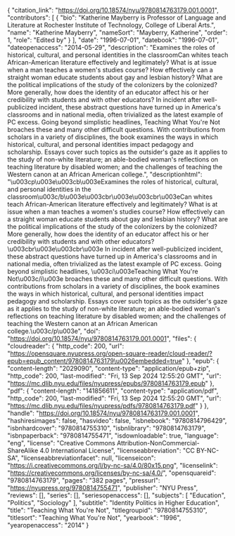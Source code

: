 {
   "citation_link": "https://doi.org/10.18574/nyu/9780814763179.001.0001",
   "contributors": [
     {
       "bio": "Katherine Mayberry is Professor of Language and Literature at Rochester Institute of Technology, College of Liberal Arts.",
       "name": "Katherine Mayberry",
       "nameSort": "Mayberry, Katherine",
       "order": 1,
       "role": "Edited by"
     }
   ],
   "date": "1996-07-01",
   "datebook": "1996-07-01",
   "dateopenaccess": "2014-05-29",
   "description": "Examines the roles of historical, cultural, and personal identities in the classroomCan whites teach African-American literature effectively and legitimately? What is at issue when a man teaches a women's studies course? How effectively can a straight woman educate students about gay and lesbian history? What are the political implications of the study of the colonizers by the colonized? More generally, how does the identity of an educator affect his or her credibility with students and with other educators? In incident after well-publicized incident, these abstract questions have turned up in America's classrooms and in national media, often trivialized as the latest example of PC excess. Going beyond simplistic headlines, Teaching What You're Not broaches these and many other difficult questions. With contributions from scholars in a variety of disciplines, the book examines the ways in which historical, cultural, and personal identities impact pedagogy and scholarship. Essays cover such topics as the outsider's gaze as it applies to the study of non-white literature; an able-bodied woman's reflections on teaching literature by disabled women; and the challenges of teaching the Western canon at an African American college.",
   "descriptionhtml": "\u003cp\u003e\u003cb\u003eExamines the roles of historical, cultural, and personal identities in the classroom\u003c/b\u003e\u003cbr\u003e\u003cbr\u003eCan whites teach African-American literature effectively and legitimately? What is at issue when a man teaches a women's studies course? How effectively can a straight woman educate students about gay and lesbian history? What are the political implications of the study of the colonizers by the colonized? More generally, how does the identity of an educator affect his or her credibility with students and with other educators?\u003cbr\u003e\u003cbr\u003e In incident after well-publicized incident, these abstract questions have turned up in America's classrooms and in national media, often trivialized as the latest example of PC excess. Going beyond simplistic headlines, \u003ci\u003eTeaching What You're Not\u003c/i\u003e broaches these and many other difficult questions. With contributions from scholars in a variety of disciplines, the book examines the ways in which historical, cultural, and personal identities impact pedagogy and scholarship. Essays cover such topics as the outsider's gaze as it applies to the study of non-white literature; an able-bodied woman's reflections on teaching literature by disabled women; and the challenges of teaching the Western canon at an African American college.\u003c/p\u003e",
   "doi": "https://doi.org/10.18574/nyu/9780814763179.001.0001",
   "files": {
     "cloudreader": {
       "http_code": 200,
       "url": "https://opensquare.nyupress.org/open-square-reader/cloud-reader/?epub=epub_content/9780814763179\u0026embedded=true"
     },
     "epub": {
       "content-length": "2029090",
       "content-type": "application/epub+zip",
       "http_code": 200,
       "last-modified": "Fri, 13 Sep 2024 12:55:20 GMT",
       "url": "https://mc.dlib.nyu.edu/files/nyupress/epubs/9780814763179.epub"
     },
     "pdf": {
       "content-length": "141856611",
       "content-type": "application/pdf",
       "http_code": 200,
       "last-modified": "Fri, 13 Sep 2024 12:55:20 GMT",
       "url": "https://mc.dlib.nyu.edu/files/nyupress/pdfs/9780814763179.pdf"
     }
   },
   "handle": "https://doi.org/10.18574/nyu/9780814763179.001.0001",
   "hashiresimages": false,
   "hasvideo": false,
   "isbnebook": "9780814796429",
   "isbnhardcover": "9780814755310",
   "isbnlibrary": "9780814763179",
   "isbnpaperback": "9780814755471",
   "isdownloadable": true,
   "language": "eng",
   "license": "Creative Commons Attribution-NonCommercial-ShareAlike 4.0 International License",
   "licenseabbreviation": "CC BY-NC-SA",
   "licenseabbreviationfacet": null,
   "licenseicon": "https://i.creativecommons.org/l/by-nc-sa/4.0/80x15.png",
   "licenselink": "https://creativecommons.org/licenses/by-nc-sa/4.0/",
   "opensquareid": "9780814763179",
   "pages": "382 pages",
   "pressurl": "https://nyupress.org/9780814755471",
   "publisher": "NYU Press",
   "reviews": [],
   "series": [],
   "seriesopenaccess": [],
   "subjects": [
     "Education",
     "Politics",
     "Sociology"
   ],
   "subtitle": "Identity Politics in Higher Education",
   "title": "Teaching What You're Not",
   "titlegroupid": "9780814755310",
   "titlesort": "Teaching What You're Not",
   "yearbook": "1996",
   "yearopenaccess": "2014"
 }

